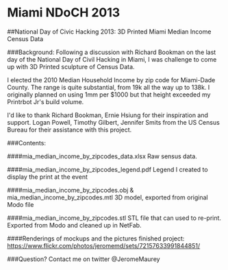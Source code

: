 Miami NDoCH 2013
=========


##National Day of Civic Hacking 2013: 3D Printed Miami Median Income Census Data


###Background:
Following a discussion with Richard Bookman on the last day of the National Day of Civil Hacking in Miami, I was challenge to come up with 3D Printed sculpture of Census Data.

I elected the 2010 Median Household Income by zip code for Miami-Dade County. The range is quite substantial, from 19k all the way up to 138k. I originally planned on using 1mm per $1000 but that height exceeded my Printrbot Jr's build volume.

I'd like to thank Richard Bookman, Ernie Hsiung for their inspiration and support. Logan Powell, Timothy Gilbert, Jennifer Smits from the US Census Bureau for their assistance with this project.


###Contents:

####mia_median_income_by_zipcodes_data.xlsx
Raw sensus data.

####mia_median_income_by_zipcodes_legend.pdf
Legend I created to display the print at the event

####mia_median_income_by_zipcodes.obj & mia_median_income_by_zipcodes.mtl
3D model, exported from original Modo file

####mia_median_income_by_zipcodes.stl
STL file that can used to re-print. Exported from Modo and cleaned up in NetFab.


####Renderings of mockups and the pictures finished project: 
https://www.flickr.com/photos/jeromemd/sets/72157633991844851/


###Question? 
Contact me on twitter @JeromeMaurey